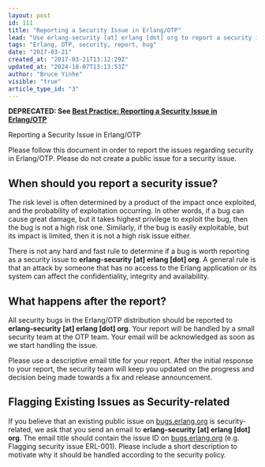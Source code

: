 ```yaml
---
layout: post
id: 111
title: "Reporting a Security Issue in Erlang/OTP"
lead: "Use erlang-security [at] erlang [dot] org to report a security issue"
tags: "Erlang, OTP, security, report, bug"
date: "2017-03-21"
created_at: "2017-03-21T13:12:29Z"
updated_at: "2024-10-07T13:13:53Z"
author: "Bruce Yinhe"
visible: "true"
article_type_id: "3"
---
```


**DEPRECATED: See [Best Practice: Reporting a Security Issue in Erlang/OTP](https://www.erlang.org/news/172)**

Reporting a Security Issue in Erlang/OTP

Please follow this document in order to report the issues regarding security in Erlang/OTP. Please do not create a public issue for a security issue.

## When should you report a security issue?

The risk level is often determined by a product of the impact once exploited, and the probability of exploitation occurring. In other words, if a bug can cause great damage, but it takes highest privilege to exploit the bug, then the bug is not a high risk one. Similarly, if the bug is easily exploitable, but its impact is limited, then it is not a high risk issue either.

There is not any hard and fast rule to determine if a bug is worth reporting as a security issue to **erlang-security [at] erlang [dot] org**. A general rule is that an attack by someone that has no access to the Erlang application or its system can affect the confidentiality, integrity and availability.

## What happens after the report?

All security bugs in the Erlang/OTP distribution should be reported to **erlang-security [at] erlang [dot] org**. Your report will be handled by a small security team at the OTP team. Your email will be acknowledged as soon as we start handling the issue. 

Please use a descriptive email title for your report. After the initial response to your report, the security team will keep you updated on the progress and decision being made towards a fix and release announcement. 

## Flagging Existing Issues as Security-related

If you believe that an existing public issue on [bugs.erlang.org](http://bugs.erlang.org/) is security-related, we ask that you send an email to **erlang-security [at] erlang [dot] org**. The email title should contain the issue ID on [bugs.erlang.org](http://bugs.erlang.org/) (e.g. Flagging security issue ERL-001). Please include a short description to motivate why it should be handled according to the security policy.
